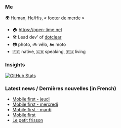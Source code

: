 ### Me

🌍 Human, He/His, « [footer de merde](https://open-time.net/post/2013/07/17/La-veritable-histoire-du-Footer-de-merde-) » 
* 🏠 https://open-time.net 
* 🛠️ Lead dev' of [dotclear](https://git.dotclear.org/dev/dotclear)
* 📷 photo, 🚲 vélo, 🏍️ moto 
* 🇫🇷 native, 🇬🇧 speaking, 🇪🇺 living

### Insights

[![GitHub Stats](https://github-readme-stats-sigma-five.vercel.app/api?username=franck-paul)](https://github.com/franck-paul)

### Latest news / Dernières nouvelles (in French)

<!-- BLOG-POST-LIST:START -->
- [Mobile first - jeudi](https://open-time.net/post/2025/10/02/Mobile-first-jeudi)
- [Mobile first - mercredi](https://open-time.net/post/2025/10/01/Mobile-first-mercredi)
- [Mobile first - mardi](https://open-time.net/post/2025/09/30/Mobile-first-mardi)
- [Mobile first](https://open-time.net/post/2025/09/29/Mobile-first)
- [Le petit frisson](https://open-time.net/post/2025/09/28/Le-petit-frisson)
<!-- BLOG-POST-LIST:END -->

